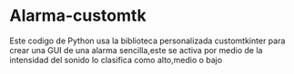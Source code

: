 # Alarma-customtk
Este codigo de Python usa la biblioteca personalizada customtkinter para crear una GUI de una alarma sencilla,este se activa por medio de la intensidad del sonido lo clasifica como alto,medio o bajo

